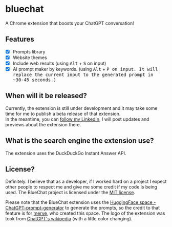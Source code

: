 # bluechat
A Chrome extension that boosts your ChatGPT conversation!

## Features
- [x] Prompts library
- [x] Website themes
- [x] Include web results (using <kbd>Alt</kbd> + <kbd>S</kbd> on input)
- [x] AI prompt maker by keywords. (using <kbd>Alt</kbd> + <kbd>P<kbd> on input. It will replace the current input to the generated prompt in ~30-45 seconds.)

## When will it be released?
Currently, the extension is still under development and it may take some time for me to publish a beta release of that extension. <br>
In the meantime, you can [follow my LinkedIn](https://www.linkedin.com/in/ron-nuss-28b762274/), I will post updates and previews about the extension there.

## What is the search engine the extension use?
The extension uses the DuckDuckGo Instant Answer API.

## License?
Definitely. I believe that as a developer, if I worked hard on a project I expect other people to respect me and give me some credit if my code is being used. The BlueChat project is licensed under the [MIT license](https://github.com/itsrn/bluechat/blob/main/LICENSE).

Please note that the BlueChat extension uses the [HuggingFace space - ChatGPT-prompt-generator](https://huggingface.co/spaces/merve/ChatGPT-prompt-generator) to generate the prompts, so the credit to that feature is for [merve](https://huggingface.co/merve), who created this space. The logo of the extension was took from [ChatGPT's wikipedia](https://en.m.wikipedia.org/wiki/File:ChatGPT_logo.svg) (with a little color changing).
